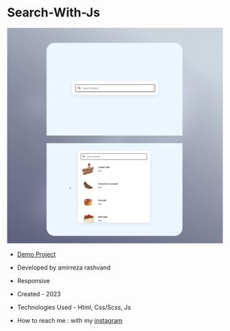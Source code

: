 # Search-With-Js
![viewfinal](https://raw.githubusercontent.com/Amirreza-Rashvand-Developer/Search-With-Js/main/Preview.jpg)

- [Demo Project](https://amirreza-rashvand-developer.github.io/Show-And-Hide-Password/)

- Developed by amirreza rashvand

- Responsive

- Created - 2023

- Technologies Used - Html, Css/Scss, Js

- How to reach me : with my [instagram](https://www.instagram.com/amirreza_rashvand_developer)
